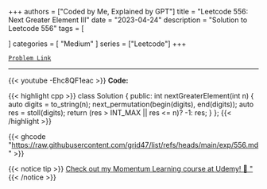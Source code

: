 
+++
authors = ["Coded by Me, Explained by GPT"]
title = "Leetcode 556: Next Greater Element III"
date = "2023-04-24"
description = "Solution to Leetcode 556"
tags = [
    
]
categories = [
    "Medium"
]
series = ["Leetcode"]
+++



[`Problem Link`](https://leetcode.com/problems/next-greater-element-iii/description/)

---
{{< youtube -Ehc8QF1eac >}}
**Code:**

{{< highlight cpp >}}
class Solution {
public:
    int nextGreaterElement(int n) {
        auto digits = to_string(n);
        next_permutation(begin(digits), end(digits));
        auto res = stoll(digits);
        return (res > INT_MAX || res <= n)? -1: res;
    }
};
{{< /highlight >}}

{{< ghcode "https://raw.githubusercontent.com/grid47/list/refs/heads/main/exp/556.md" >}}

{{< notice tip >}}
[Check out my Momentum Learning course at Udemy! 🚀 "](https://www.udemy.com/course/blind-75-the-data-structures-and-algorithms-essentials/)
{{< /notice >}}

